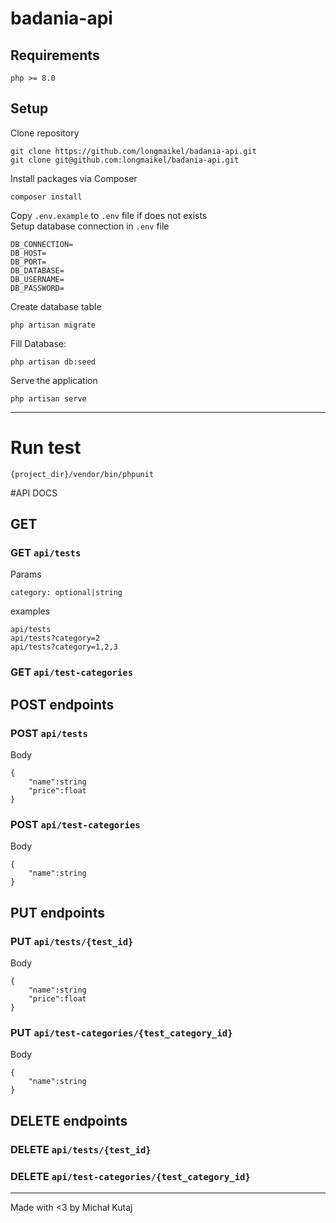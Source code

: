 # badania-api

## Requirements
```
php >= 8.0
```
## Setup
Clone repository
```
git clone https://github.com/longmaikel/badania-api.git
git clone git@github.com:longmaikel/badania-api.git
```

Install packages via Composer
```
composer install
```
Copy `.env.example` to `.env` file if does not exists\
Setup database connection in `.env` file
```
DB_CONNECTION=
DB_HOST=
DB_PORT=
DB_DATABASE=
DB_USERNAME=
DB_PASSWORD=
```
Create database table
```
php artisan migrate
```
Fill Database:
```
php artisan db:seed
```
Serve the application
```
php artisan serve
```
---
# Run test
```
{project_dir}/vendor/bin/phpunit
```
#API DOCS

## GET
### GET `api/tests`
Params
```
category: optional|string
```
examples
```
api/tests
api/tests?category=2
api/tests?category=1,2,3
```
### GET `api/test-categories`

## POST endpoints
### POST `api/tests`
Body
```
{
    "name":string
    "price":float 
}
```
### POST `api/test-categories`
Body
```
{
    "name":string
}
```

## PUT endpoints
### PUT `api/tests/{test_id}`
Body
```
{
    "name":string
    "price":float 
}
```
### PUT `api/test-categories/{test_category_id}`
Body
```
{
    "name":string
}
```

## DELETE endpoints
### DELETE `api/tests/{test_id}`
### DELETE `api/test-categories/{test_category_id}`
___

Made with <3 by Michał Kutaj

